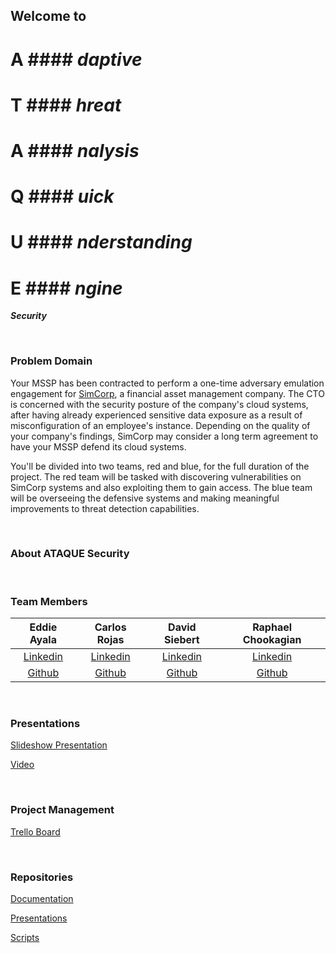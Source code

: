 ## Welcome to 

# A #### *daptive*
# T #### *hreat*
# A #### *nalysis*
# Q #### *uick*
# U #### *nderstanding*
# E #### *ngine*

***Security***

<br>

### Problem Domain

Your MSSP has been contracted to perform a one-time adversary emulation engagement for [SimCorp](https://www.simcorp.com/), a financial asset management company. The CTO is concerned with the security posture of the company's cloud systems, after having already experienced sensitive data exposure as a result of misconfiguration of an employee's instance. Depending on the quality of your company's findings, SimCorp may consider a long term agreement to have your MSSP defend its cloud systems.

You'll be divided into two teams, red and blue, for the full duration of the project. The red team will be tasked with discovering vulnerabilities on SimCorp systems and also exploiting them to gain access. The blue team will be overseeing the defensive systems and making meaningful improvements to threat detection capabilities.

<br>

### About ATAQUE Security



<br>

###  Team Members

| Eddie Ayala | Carlos Rojas | David Siebert | Raphael Chookagian |
|:----------------------:|:-----------------------:|:----------------------:|:----------------------:|
| [Linkedin](https://www.linkedin.com/in/eddie-ayala3/) | [Linkedin](https://www.linkedin.com/in/carlos-rojass/) | [Linkedin](http://linkedin.com/in/davidpsiebert) | [Linkedin](https://www.linkedin.com/in/raphaelchookagian/) |
| [Github](https://github.com/EdMandoo1) | [Github](https://github.com/carlosjorr) | [Github](https://github.com/Siebert-David) | [Github](https://github.com/cesarderio) |

<br>

### Presentations

[Slideshow Presentation]()

[Video]()

<br>

### Project Management

[Trello Board]([https://trello.com/b/cQDkV4p0/401-midterm-project](https://trello.com/b/q4cb2rJl/401d8rt1))

<br>

### Repositories

[Documentation](https://github.com/ATAQUE-Security/Documentation)

[Presentations](https://github.com/ATAQUE-Security/Presentations)

[Scripts](https://github.com/ATAQUE-Security/Scripts)
